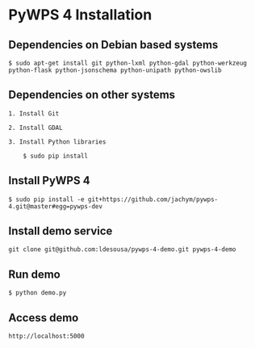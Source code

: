 PyWPS 4 Installation
====================

Dependencies on Debian based systems
------------------------------------

	$ sudo apt-get install git python-lxml python-gdal python-werkzeug python-flask python-jsonschema python-unipath python-owslib

Dependencies on other systems
-----------------------------

	1. Install Git
	
	2. Install GDAL
	
	3. Install Python libraries

		$ sudo pip install 

Install PyWPS 4
----------------

	$ sudo pip install -e git+https://github.com/jachym/pywps-4.git@master#egg=pywps-dev


Install demo service
--------------------

	git clone git@github.com:ldesousa/pywps-4-demo.git pywps-4-demo

Run demo
--------

	$ python demo.py
	
Access demo
-----------

	http://localhost:5000
